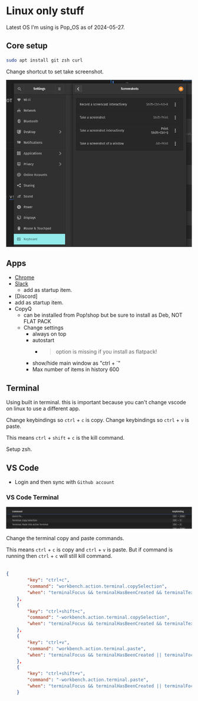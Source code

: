 # Linux only stuff

Latest OS I'm using is Pop_OS as of 2024-05-27.

## Core setup

```bash
sudo apt install git zsh curl

```
Change shortcut to set take screenshot.

![](docs/images/keybinding-set-take-screenshot.png)



## Apps

- [Chrome](https://www.google.com/chrome/browser-tools/)
- [Slack](https://slack.com/downloads)
  - add as startup item.
- [Discord]
 - add as startup item.
- CopyQ
  - can be installed from Pop!shop but be sure to install as Deb, NOT FLAT PACK
  - Change settings
    - always on top
    - autostart
      - > option is missing if you install as flatpack!
    - show/hide main window as "ctrl + `"
    - Max number of items in history 600






## Terminal

Using built in terminal. this is important because you can't change vscode on linux to use a different app.

Change keybindings so `ctrl` + `c` is copy.
Change keybindings so `ctrl` + `v` is paste.

This means `ctrl` + `shift` + `c` is the kill command.


Setup zsh. 
 


## VS Code

- Login and then sync with `Github account`
### VS Code Terminal

![](docs/images/vscode-terminal-copy-paste.png)

Change the terminal copy and paste commands.

This means `ctrl` + `c` is copy and `ctrl` + `v` is paste. But if command is running then `ctrl` + `c` will still kill command.

```json

{
        "key": "ctrl+c",
        "command": "workbench.action.terminal.copySelection",
        "when": "terminalFocus && terminalHasBeenCreated && terminalTextSelected || terminalFocus && terminalProcessSupported && terminalTextSelected"
    },
    {
        "key": "ctrl+shift+c",
        "command": "-workbench.action.terminal.copySelection",
        "when": "terminalFocus && terminalHasBeenCreated && terminalTextSelected || terminalFocus && terminalProcessSupported && terminalTextSelected"
    },
    {
        "key": "ctrl+v",
        "command": "workbench.action.terminal.paste",
        "when": "terminalFocus && terminalHasBeenCreated || terminalFocus && terminalProcessSupported"
    },
    {
        "key": "ctrl+shift+v",
        "command": "-workbench.action.terminal.paste",
        "when": "terminalFocus && terminalHasBeenCreated || terminalFocus && terminalProcessSupported"
    }

```


